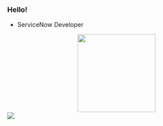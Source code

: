 ### Hello!

* ServiceNow Developer

<div align="center">
  <a href="https://github.com/raizagarcia">
  <img height="180em" src="https://github-readme-stats.vercel.app/api/top-langs/?username=raizagarcia&layout=compact&langs_count=7&theme=light"/>
</div>


<div>
  <a href="https://www.linkedin.com/in/raizagarcia/" target="_blank"><img src="https://img.shields.io/badge/Linkedin-0e76a8?style=for-the-badge&logo=Linkedin&logoColor=white" target="_blank"></a>
</div>
